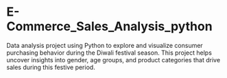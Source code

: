 # E-Commerce_Sales_Analysis_python
 Data analysis project using Python to explore and visualize consumer purchasing behavior during the Diwali festival season. This project helps uncover insights into gender, age groups, and product categories that drive sales during this festive period.

